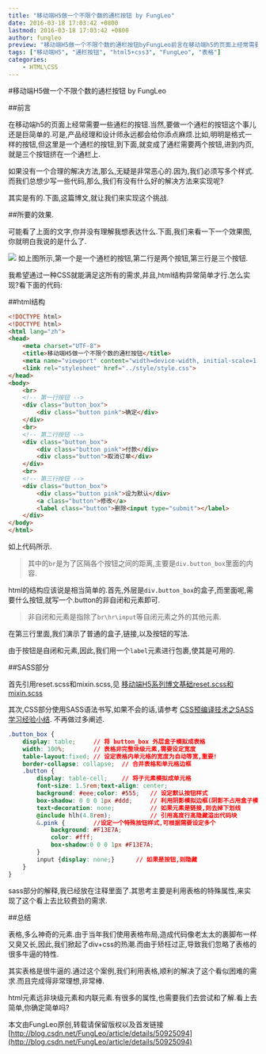```yaml
---
title: "移动端H5做一个不限个数的通栏按钮 by FungLeo"
date: 2016-03-18 17:03:42 +0800
lastmod: 2016-03-18 17:03:42 +0800
author: fungleo
preview: "移动端H5做一个不限个数的通栏按钮byFungLeo前言在移动端h5的页面上经常需要一些通栏的按钮.当然,要做一个通栏的按钮这个事儿还是巨简单的.可是,产品经理和设计师永远都会给你添点麻烦.比如,明明是格式一样的按钮,但这里是一个通栏的按钮,到下面,就变成了通栏需要两个按钮,进到内页,就是三个按钮挤在一个通栏上.如果没有一个合理的解决方法,那么,无疑是非常恶心的.因为,我们必须写多个样式.而我们"
tags: ["移动端H5", "通栏按钮", "html5+css3", "FungLeo", "表格"]
categories:
    - HTML\CSS
---
```


#移动端H5做一个不限个数的通栏按钮 by FungLeo

##前言

在移动端h5的页面上经常需要一些通栏的按钮.当然,要做一个通栏的按钮这个事儿还是巨简单的.可是,产品经理和设计师永远都会给你添点麻烦.比如,明明是格式一样的按钮,但这里是一个通栏的按钮,到下面,就变成了通栏需要两个按钮,进到内页,就是三个按钮挤在一个通栏上.

如果没有一个合理的解决方法,那么,无疑是非常恶心的.因为,我们必须写多个样式.而我们总想少写一些代码,那么,我们有没有什么好的解决方法来实现呢?

其实是有的.下面,这篇博文,就让我们来实现这个挑战.

##所要的效果.

可能看了上面的文字,你并没有理解我想表达什么.下面,我们来看一下一个效果图,你就明白我说的是什么了.

![](https://raw.githubusercontent.com/fengcms/articles/master/image/e0/b6979b278f4f9e4dd000e24cf09435.jpg)
如上图所示,第一个是一个通栏的按钮,第二行是两个按钮,第三行是三个按钮.

我希望通过一种CSS就能满足这所有的需求,并且,html结构异常简单才行.怎么实现?看下面的代码:

##html结构

```html
<!DOCTYPE html>
<!DOCTYPE html>
<html lang="zh">
<head>
	<meta charset="UTF-8">
	<title>移动端H5做一个不限个数的通栏按钮</title>
	<meta name="viewport" content="width=device-width, initial-scale=1.0, maximum-scale=1.0, user-scalable=0" />
	<link rel="stylesheet" href="../style/style.css">
</head>
<body>
	<br>
	<!-- 第一行按钮 -->
	<div class="button_box">
		<div class="button pink">确定</div>
	</div>
	<br>
	<!-- 第二行按钮 -->
	<div class="button_box">
		<div class="button pink">付款</div>
		<div class="button">取消订单</div>
	</div>
	<br>
	<!-- 第三行按钮 -->
	<div class="button_box">
		<div class="button pink">设为默认</div>
		<a class="button">修改</a>
		<label class="button">删除<input type="submit"></label>
	</div>
</body>
</html>
```

如上代码所示.
>其中的`br`是为了区隔各个按钮之间的距离,主要是`div.button_box`里面的内容.

html的结构应该说是相当简单的.首先,外层是`div.button_box`的盒子,而里面呢,需要什么按钮,就写一个.button的非自闭和元素即可.

>非自闭和元素是指除了`br\hr\input`等自闭元素之外的其他元素.

在第三行里面,我们演示了普通的盒子,链接,以及按钮的写法.

由于按钮是自闭和元素,因此,我们用一个`label`元素进行包裹,使其是可用的.

##SASS部分

首先引用reset.scss和mixin.scss,见 [移动端H5系列博文基础reset.scss和mixin.scss](http://blog.csdn.net/fungleo/article/details/50877720)

其次,CSS部分使用SASS语法书写,如果不会的话,请参考 [CSS预编译技术之SASS学习经验小结](http://blog.csdn.net/fungleo/article/details/50851192). 不再做过多阐述.

```css
.button_box {
	display: table;		// 将 button_box 外层盒子模拟成表格
	width: 100%;		// 表格非完整块级元素,需要设定宽度
	table-layout:fixed;	// 设定表格内单元格的宽度为自动等宽,重要!
	border-collapse: collapse;	// 合并表格和单元格边框
	.button {
		display: table-cell;	// 将子元素模拟成单元格
		font-size: 1.5rem;text-align: center;
		background: #eee;color: #555;	// 设定默认按钮样式
		box-shadow: 0 0 0 1px #ddd;		// 利用阴影模拟边框(阴影不占用盒子模型)
		text-decoration: none;			// 如果元素是链接,则去掉下划线
		@include hlh(4.8rem);			// 引用高度行高隐藏溢出代码块
		&.pink {		//设定一个特殊按钮样式,可根据需要设定多个
			background: #F13E7A;
			color: #fff;
			box-shadow:0 0 0 1px #F13E7A;
		}
		input {display: none;}		// 如果是按钮,则隐藏
	}
}
```

sass部分的解释,我已经放在注释里面了.其思考主要是利用表格的特殊属性,来实现了这个看上去比较费劲的需求.

##总结

表格,多么神奇的元素.由于当年我们使用表格布局,造成代码像老太太的裹脚布一样又臭又长,因此,我们掀起了div+css的热潮.而由于矫枉过正,导致我们忽略了表格的很多牛逼的特性.

其实表格是很牛逼的.通过这个案例,我们利用表格,顺利的解决了这个看似困难的需求.而且完成得非常理想,非常棒.

html元素远非块级元素和内联元素.有很多的属性,也需要我们去尝试和了解.看上去简单,你确定简单吗?

本文由FungLeo原创,转载请保留版权以及首发链接[http://blog.csdn.net/FungLeo/article/details/50925094](http://blog.csdn.net/FungLeo/article/details/50925094)
